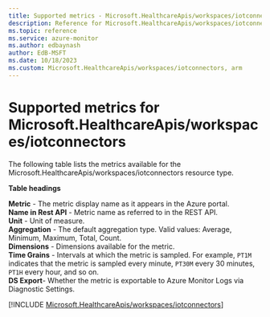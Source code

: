 ```yaml
---
title: Supported metrics - Microsoft.HealthcareApis/workspaces/iotconnectors
description: Reference for Microsoft.HealthcareApis/workspaces/iotconnectors metrics in Azure Monitor.
ms.topic: reference
ms.service: azure-monitor
ms.author: edbaynash
author: EdB-MSFT
ms.date: 10/18/2023
ms.custom: Microsoft.HealthcareApis/workspaces/iotconnectors, arm
---
```





# Supported metrics for Microsoft.HealthcareApis/workspaces/iotconnectors


The following table lists the metrics available for the Microsoft.HealthcareApis/workspaces/iotconnectors resource type.

  
    
**Table headings**
  
**Metric** - The metric display name as it appears in the Azure portal.  
**Name in Rest API** - Metric name as referred to in the REST API.  
**Unit** - Unit of measure.  
**Aggregation** - The default aggregation type. Valid values: Average, Minimum, Maximum, Total, Count.  
**Dimensions** - Dimensions available for the metric.  
**Time Grains** - Intervals at which the metric is sampled. For example, `PT1M` indicates that the metric is sampled every minute, `PT30M` every 30 minutes, `PT1H` every hour, and so on.  
**DS Export**- Whether the metric is exportable to Azure Monitor Logs via Diagnostic Settings.  


   

   
    
[!INCLUDE [Microsoft.HealthcareApis/workspaces/iotconnectors](./includes/Microsoft-HealthcareApis-workspaces-iotconnectors-metrics-include.md)]
      
